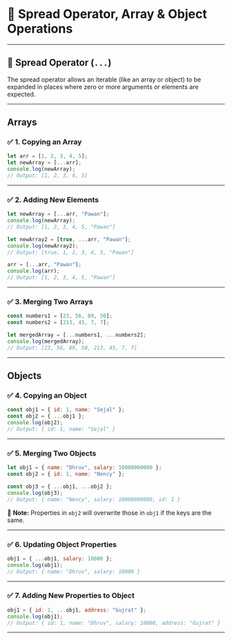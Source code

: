 # 📘 Spread Operator, Array & Object Operations

---

## 🔹 Spread Operator (`...`)
The spread operator allows an iterable (like an array or object) to be expanded in places where zero or more arguments or elements are expected.

---

## Arrays

### ✅ 1. Copying an Array
```js
let arr = [1, 2, 3, 4, 5];
let newArray = [...arr];
console.log(newArray); 
// Output: [1, 2, 3, 4, 5]
```

---

### ✅ 2. Adding New Elements
```js
let newArray = [...arr, "Pawan"];
console.log(newArray); 
// Output: [1, 2, 3, 4, 5, "Pawan"]

let newArray2 = [true, ...arr, "Pawan"];
console.log(newArray2); 
// Output: [true, 1, 2, 3, 4, 5, "Pawan"]

arr = [...arr, "Pawan"];
console.log(arr); 
// Output: [1, 2, 3, 4, 5, "Pawan"]
```

---

### ✅ 3. Merging Two Arrays
```js
const numbers1 = [23, 56, 89, 50];
const numbers2 = [213, 45, 7, 7];

let mergedArray = [...numbers1, ...numbers2];
console.log(mergedArray); 
// Output: [23, 56, 89, 50, 213, 45, 7, 7]
```

---

## Objects

### ✅ 4. Copying an Object
```js
const obj1 = { id: 1, name: "Sejal" };
const obj2 = { ...obj1 };
console.log(obj2); 
// Output: { id: 1, name: "Sejal" }
```

---

### ✅ 5. Merging Two Objects
```js
let obj1 = { name: "Dhruv", salary: 10000000000 };
const obj2 = { id: 1, name: "Nency" };

const obj3 = { ...obj1, ...obj2 };
console.log(obj3); 
// Output: { name: "Nency", salary: 10000000000, id: 1 }
```

📝 **Note:** Properties in `obj2` will overwrite those in `obj1` if the keys are the same.

---

### ✅ 6. Updating Object Properties
```js
obj1 = { ...obj1, salary: 10000 };
console.log(obj1); 
// Output: { name: "Dhruv", salary: 10000 }
```

---

### ✅ 7. Adding New Properties to Object
```js
obj1 = { id: 1, ...obj1, address: "Gujrat" };
console.log(obj1); 
// Output: { id: 1, name: "Dhruv", salary: 10000, address: "Gujrat" }
```

---
